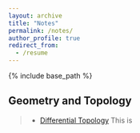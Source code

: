```yaml
---
layout: archive
title: "Notes"
permalink: /notes/
author_profile: true
redirect_from:
  - /resume
---
```


{% include base_path %}

Geometry and Topology
------

> * [Differential Topology](http://MyosotisAlpestris.github.io/files/differential_topology.pdf)
> This is
